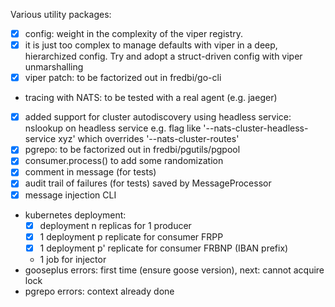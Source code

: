 Various utility packages:
* [x] config: weight in the complexity of the viper registry.
* [x] it is just too complex to manage defaults with viper in a deep, hierarchized config. Try and adopt a struct-driven config with viper unmarshalling
* [x] viper patch: to be factorized out in fredbi/go-cli
* tracing with NATS: to be tested with a real agent (e.g. jaeger)
* [x] added support for cluster autodiscovery using headless service: nslookup on headless service
  e.g. flag like '--nats-cluster-headless-service xyz' which overrides '--nats-cluster-routes'
* [x] pgrepo: to be factorized out in fredbi/pgutils/pgpool
* [x] consumer.process() to add some randomization
* [x] comment in message (for tests)
* [x] audit trail of failures (for tests) saved by MessageProcessor
* [x] message injection CLI
* kubernetes deployment:
  - [x] deployment n replicas for 1 producer
  - [x] 1 deployment p replicate for consumer FRPP
  - [x] 1 deployment p' replicate for consumer FRBNP (IBAN prefix)
  - 1 job for injector
* gooseplus errors: first time (ensure goose version), next: cannot acquire lock
* pgrepo errors: context already done
